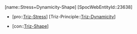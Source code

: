 ﻿---
type: TrizContradiction
aliases:
- Stress+Dynamicity-Shape
license: CC BY-SA 4.0
copyright: https://github.com/SpocWeb
IsDeleted: false
IsReadOnly: false
Confidential: public
tags: 
- Triz/Contradiction
---
[name::Stress+Dynamicity-Shape]
[SpocWebEntityId::23638]
+ [pro::[Triz-Stress](tech/Triz/Parameter/Triz-Stress.md)]
[Triz-Principle::[Triz-Dynamicity](tech/Triz/Principle/Triz-Dynamicity.md)]
- [con::[Triz-Shape](tech/Triz/Parameter/Triz-Shape.md)]

